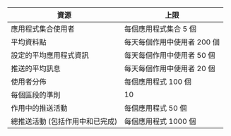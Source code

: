 資源|上限
---|---
應用程式集合使用者|每個應用程式集合 5 個
平均資料點|每天每個作用中使用者 200 個
設定的平均應用程式資訊|每天每個作用中使用者 50 個
推送的平均訊息|每天每個作用中使用者 20 個
使用者分佈|每個應用程式 100 個
每個區段的準則|10
作用中的推送活動|每個應用程式 50 個
總推送活動 (包括作用中和已完成)|每個應用程式 1000 個

<!---HONumber=Oct15_HO3-->